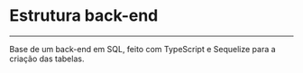<h1>Estrutura back-end</h1>
<hr>
<p>Base de um back-end em SQL, feito com TypeScript e Sequelize para a criação das tabelas.</p>